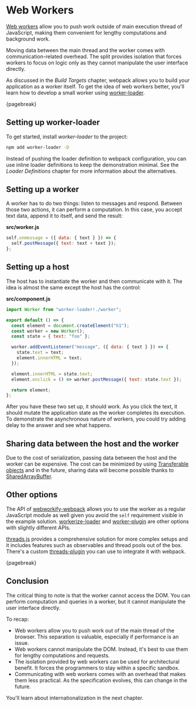 # Web Workers

[Web workers](https://developer.mozilla.org/en-US/docs/Web/API/Web_Workers_API) allow you to push work outside of main execution thread of JavaScript, making them convenient for lengthy computations and background work.

Moving data between the main thread and the worker comes with communication-related overhead. The split provides isolation that forces workers to focus on logic only as they cannot manipulate the user interface directly.

As discussed in the _Build Targets_ chapter, webpack allows you to build your application as a worker itself. To get the idea of web workers better, you'll learn how to develop a small worker using [worker-loader](https://www.npmjs.com/package/worker-loader).

{pagebreak}

## Setting up **worker-loader**

To get started, install _worker-loader_ to the project:

```bash
npm add worker-loader -D
```

Instead of pushing the loader definition to webpack configuration, you can use inline loader definitions to keep the demonstration minimal. See the _Loader Definitions_ chapter for more information about the alternatives.

## Setting up a worker

A worker has to do two things: listen to messages and respond. Between those two actions, it can perform a computation. In this case, you accept text data, append it to itself, and send the result:

**src/worker.js**

```javascript
self.onmessage = ({ data: { text } }) => {
  self.postMessage({ text: text + text });
};
```

## Setting up a host

The host has to instantiate the worker and then communicate with it. The idea is almost the same except the host has the control:

**src/component.js**

```javascript
import Worker from "worker-loader!./worker";

export default () => {
  const element = document.createElement("h1");
  const worker = new Worker();
  const state = { text: "foo" };

  worker.addEventListener("message", ({ data: { text } }) => {
    state.text = text;
    element.innerHTML = text;
  });

  element.innerHTML = state.text;
  element.onclick = () => worker.postMessage({ text: state.text });

  return element;
};
```

After you have these two set up, it should work. As you click the text, it should mutate the application state as the worker completes its execution. To demonstrate the asynchronous nature of workers, you could try adding delay to the answer and see what happens.

## Sharing data between the host and the worker

Due to the cost of serialization, passing data between the host and the worker can be expensive. The cost can be minimized by using [Transferable objects](https://developer.mozilla.org/en-US/docs/Web/API/Web_Workers_API/Using_web_workers#Passing_data_by_transferring_ownershi) and in the future, sharing data will become possible thanks to [SharedArrayBuffer](https://developer.mozilla.org/en-US/docs/Web/JavaScript/Reference/Global_Objects/SharedArrayBuffer).

## Other options

The API of [webworkify-webpack](https://www.npmjs.com/package/webworkify-webpack) allows you to use the worker as a regular JavaScript module as well given you avoid the `self` requirement visible in the example solution. [workerize-loader](https://github.com/developit/workerize-loader) and [worker-plugin](https://github.com/GoogleChromeLabs/worker-plugin) are other options with slightly different APIs.

[threads.js](https://threads.js.org/) provides a comprehensive solution for more complex setups and it includes features such as observables and thread pools out of the box. There's a custom [threads-plugin](https://github.com/andywer/threads-plugin) you can use to integrate it with webpack.

{pagebreak}

## Conclusion

The critical thing to note is that the worker cannot access the DOM. You can perform computation and queries in a worker, but it cannot manipulate the user interface directly.

To recap:

- Web workers allow you to push work out of the main thread of the browser. This separation is valuable, especially if performance is an issue.
- Web workers cannot manipulate the DOM. Instead, it's best to use them for lengthy computations and requests.
- The isolation provided by web workers can be used for architectural benefit. It forces the programmers to stay within a specific sandbox.
- Communicating with web workers comes with an overhead that makes them less practical. As the specification evolves, this can change in the future.

You'll learn about internationalization in the next chapter.
